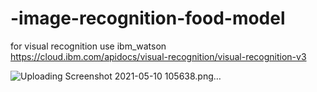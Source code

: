 # -image-recognition-food-model
for visual recognition use ibm_watson
https://cloud.ibm.com/apidocs/visual-recognition/visual-recognition-v3

![Uploading Screenshot 2021-05-10 105638.png…]()

   
